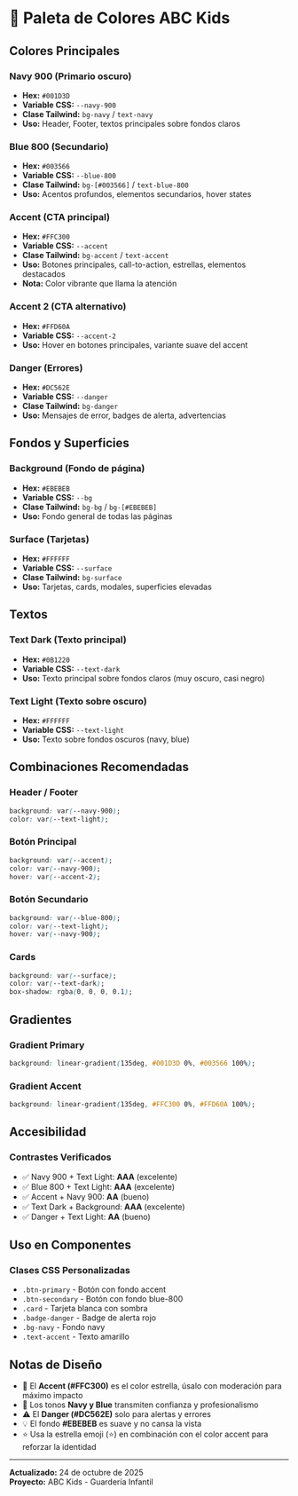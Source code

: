 # 🎨 Paleta de Colores ABC Kids

## Colores Principales

### Navy 900 (Primario oscuro)
- **Hex:** `#001D3D`
- **Variable CSS:** `--navy-900`
- **Clase Tailwind:** `bg-navy` / `text-navy`
- **Uso:** Header, Footer, textos principales sobre fondos claros

### Blue 800 (Secundario)
- **Hex:** `#003566`
- **Variable CSS:** `--blue-800`
- **Clase Tailwind:** `bg-[#003566]` / `text-blue-800`
- **Uso:** Acentos profundos, elementos secundarios, hover states

### Accent (CTA principal)
- **Hex:** `#FFC300`
- **Variable CSS:** `--accent`
- **Clase Tailwind:** `bg-accent` / `text-accent`
- **Uso:** Botones principales, call-to-action, estrellas, elementos destacados
- **Nota:** Color vibrante que llama la atención

### Accent 2 (CTA alternativo)
- **Hex:** `#FFD60A`
- **Variable CSS:** `--accent-2`
- **Uso:** Hover en botones principales, variante suave del accent

### Danger (Errores)
- **Hex:** `#DC562E`
- **Variable CSS:** `--danger`
- **Clase Tailwind:** `bg-danger`
- **Uso:** Mensajes de error, badges de alerta, advertencias

## Fondos y Superficies

### Background (Fondo de página)
- **Hex:** `#EBEBEB`
- **Variable CSS:** `--bg`
- **Clase Tailwind:** `bg-bg` / `bg-[#EBEBEB]`
- **Uso:** Fondo general de todas las páginas

### Surface (Tarjetas)
- **Hex:** `#FFFFFF`
- **Variable CSS:** `--surface`
- **Clase Tailwind:** `bg-surface`
- **Uso:** Tarjetas, cards, modales, superficies elevadas

## Textos

### Text Dark (Texto principal)
- **Hex:** `#0B1220`
- **Variable CSS:** `--text-dark`
- **Uso:** Texto principal sobre fondos claros (muy oscuro, casi negro)

### Text Light (Texto sobre oscuro)
- **Hex:** `#FFFFFF`
- **Variable CSS:** `--text-light`
- **Uso:** Texto sobre fondos oscuros (navy, blue)

## Combinaciones Recomendadas

### Header / Footer
```css
background: var(--navy-900);
color: var(--text-light);
```

### Botón Principal
```css
background: var(--accent);
color: var(--navy-900);
hover: var(--accent-2);
```

### Botón Secundario
```css
background: var(--blue-800);
color: var(--text-light);
hover: var(--navy-900);
```

### Cards
```css
background: var(--surface);
color: var(--text-dark);
box-shadow: rgba(0, 0, 0, 0.1);
```

## Gradientes

### Gradient Primary
```css
background: linear-gradient(135deg, #001D3D 0%, #003566 100%);
```

### Gradient Accent
```css
background: linear-gradient(135deg, #FFC300 0%, #FFD60A 100%);
```

## Accesibilidad

### Contrastes Verificados
- ✅ Navy 900 + Text Light: **AAA** (excelente)
- ✅ Blue 800 + Text Light: **AAA** (excelente)
- ✅ Accent + Navy 900: **AA** (bueno)
- ✅ Text Dark + Background: **AAA** (excelente)
- ✅ Danger + Text Light: **AA** (bueno)

## Uso en Componentes

### Clases CSS Personalizadas
- `.btn-primary` - Botón con fondo accent
- `.btn-secondary` - Botón con fondo blue-800
- `.card` - Tarjeta blanca con sombra
- `.badge-danger` - Badge de alerta rojo
- `.bg-navy` - Fondo navy
- `.text-accent` - Texto amarillo

## Notas de Diseño

- 🎯 El **Accent (#FFC300)** es el color estrella, úsalo con moderación para máximo impacto
- 🌊 Los tonos **Navy y Blue** transmiten confianza y profesionalismo
- ⚠️ El **Danger (#DC562E)** solo para alertas y errores
- 💡 El fondo **#EBEBEB** es suave y no cansa la vista
- ⭐ Usa la estrella emoji (⭐) en combinación con el color accent para reforzar la identidad

---

**Actualizado:** 24 de octubre de 2025  
**Proyecto:** ABC Kids - Guardería Infantil
